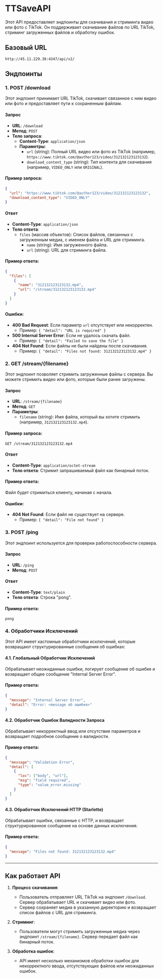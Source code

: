# TTSaveAPI

Этот API предоставляет эндпоинты для скачивания и стриминга видео или фото с TikTok. Он поддерживает скачивание файлов по URL TikTok, стриминг загруженных файлов и обработку ошибок.

## Базовый URL
```
http://45.11.229.38:4347/api/v2/
```

## Эндпоинты

### 1. **POST /download**

Этот эндпоинт принимает URL TikTok, скачивает связанное с ним видео или фото и предоставляет пути к сохраненным файлам.

#### Запрос

- **URL**: `/download`
- **Метод**: `POST`
- **Тело запроса**: 
  - **Content-Type**: `application/json`
  - **Параметры**:
    - `url` (string): Полный URL видео или фото из TikTok (например, `https://www.tiktok.com/@author123/video/312132123123132`).
    - `download_content_type` (string): Тип контента для скачивания (например, `VIDEO_ONLY` или `ORIGINAL`).

#### Пример запроса:

```json
{
  "url": "https://www.tiktok.com/@author123/video/312132123123132",
  "download_content_type": "VIDEO_ONLY"
}
```

#### Ответ

- **Content-Type**: `application/json`
- **Тело ответа**:
  - `files` (массив объектов): Список файлов, связанных с загруженным медиа, с именем файла и URL для стриминга.
    - `name` (string): Имя загруженного файла.
    - `url` (string): URL для стриминга файла.

#### Пример ответа:

```json
{
  "files": [
    {
      "name": "312132123123132.mp4",
      "url": "/stream/312132123123132.mp4"
    }
  ]
}
```

#### Ошибки:
- **400 Bad Request**: Если параметр `url` отсутствует или некорректен.
    - Пример: `{ "detail": "URL is required" }`
- **500 Internal Server Error**: Если не удалось скачать файл.
    - Пример: `{ "detail": "Failed to save the file" }`
- **404 Not Found**: Если файлы не были найдены после скачивания.
    - Пример: `{ "detail": "Files not found: 312132123123132.mp4" }`

### 2. **GET /stream/{filename}**

Этот эндпоинт позволяет стримить загруженные файлы с сервера. Вы можете стримить видео или фото, которые были ранее загружены.

#### Запрос

- **URL**: `/stream/{filename}`
- **Метод**: `GET`
- **Параметры**:
  - `filename` (string): Имя файла, который вы хотите стримить (например, `312132123123132.mp4`).

#### Пример запроса:

```
GET /stream/312132123123132.mp4
```

#### Ответ

- **Content-Type**: `application/octet-stream`
- **Тело ответа**: Стримит запрашиваемый файл как бинарный поток.

#### Пример ответа:

Файл будет стримиться клиенту, начиная с начала.

#### Ошибки:
- **404 Not Found**: Если файл не существует на сервере.
    - Пример: `{ "detail": "File not found" }`

### 3. **POST /ping**

Этот эндпоинт используется для проверки работоспособности сервера.

#### Запрос

- **URL**: `/ping`
- **Метод**: `POST`

#### Ответ

- **Content-Type**: `text/plain`
- **Тело ответа**: Строка "pong".

#### Пример ответа:

```plaintext
pong
```

### 4. **Обработчики Исключений**

Этот API имеет кастомные обработчики исключений, которые возвращают структурированные сообщения об ошибках:

#### 4.1. **Глобальный Обработчик Исключений**
Обрабатывает неожиданные ошибки, логирует сообщение об ошибке и возвращает общее сообщение "Internal Server Error".

#### Пример ответа:

```json
{
  "message": "Internal Server Error",
  "detail": "Error: <message об ошибке>"
}
```

#### 4.2. **Обработчик Ошибок Валидности Запроса**
Обрабатывает некорректный ввод или отсутствие параметров и возвращает подробное сообщение о валидности.

#### Пример ответа:

```json
{
  "message": "Validation Error",
  "detail": [
    {
      "loc": ["body", "url"],
      "msg": "field required",
      "type": "value_error.missing"
    }
  ]
}
```

#### 4.3. **Обработчик Исключений HTTP (Starlette)**
Обрабатывает ошибки, связанные с HTTP, и возвращает структурированное сообщение на основе данных исключения.

#### Пример ответа:

```json
{
  "message": "Files not found: 312132123123132.mp4"
}
```

---

## Как работает API

1. **Процесс скачивания**:
   - Пользователь отправляет URL TikTok на эндпоинт `/download`. Сервер обрабатывает URL и скачивает видео или фото.
   - Сервер сохраняет медиа в указанную директорию и возвращает список файлов с URL для стриминга.
  
2. **Стриминг**:
   - Пользователи могут стримить загруженные медиа через эндпоинт `/stream/{filename}`. Сервер передает файл как бинарный поток.

3. **Обработка ошибок**:
   - API имеет несколько механизмов обработки ошибок для некорректного ввода, отсутствующих файлов или неожиданных ошибок.

